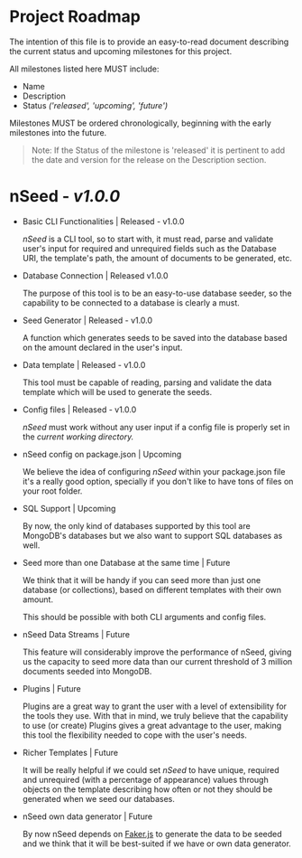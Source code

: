 # Project Roadmap

The intention of this file is to provide an easy-to-read document describing the current status and upcoming milestones for this project. 

All milestones listed here MUST include:

- Name
- Description
- Status _('released', 'upcoming', 'future')_

Milestones MUST be ordered chronologically, beginning with the early milestones into the future.

> Note: If the Status of the milestone is 'released' it is pertinent to add the date and version for the release on the Description section.

# nSeed - _v1.0.0_

- Basic CLI Functionalities | Released - v1.0.0 

  _nSeed_ is a CLI tool, so to start with, it must read, parse and validate user's input for required and unrequired fields such as the Database URI, the template's path, the amount of documents to be generated, etc.

- Database Connection | Released v1.0.0

  The purpose of this tool is to be an easy-to-use database seeder, so the capability to be connected to a database is clearly a must.

- Seed Generator | Released - v1.0.0

  A function which generates seeds to be saved into the database based on the amount declared in the user's input.

- Data template | Released - v1.0.0

  This tool must be capable of reading, parsing and validate the data template which will be used to generate the seeds.

- Config files | Released - v1.0.0

  _nSeed_ must work without any user input if a config file is properly set in the _current working directory._

- nSeed config on package.json | Upcoming
  
  We believe the idea of configuring _nSeed_ within your package.json file it's a really good option, specially if you don't like to have tons of files on your root folder.

- SQL Support | Upcoming

  By now, the only kind of databases supported by this tool are MongoDB's databases but we also want to support SQL databases as well.

- Seed more than one Database at the same time | Future

  We think that it will be handy if you can seed more than just one database (or collections), based on different templates with their own amount.

  This should be possible with both CLI arguments and config files.

- nSeed Data Streams | Future

  This feature will considerably improve the performance of nSeed, giving us the capacity to seed more data than our current threshold of 3 million documents seeded into MongoDB.

- Plugins | Future

  Plugins are a great way to grant the user with a level of extensibility for the tools they use. With that in mind, we truly believe that the capability to use (or create) Plugins gives a great advantage to the user, making this tool the flexibility needed to cope with the user's needs.

- Richer Templates | Future

  It will be really helpful if we could set _nSeed_ to have unique, required and unrequired (with a percentage of appearance) values through objects on the template describing how often or not they should be generated when we seed our databases.
   
- nSeed own data generator | Future

  By now nSeed depends on [Faker.js](https://fakerjs.dev) to generate the data to be seeded and we think that it will be best-suited if we have or own data generator.
